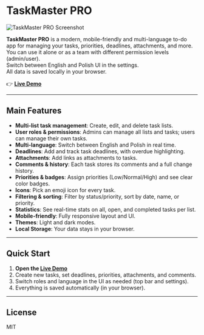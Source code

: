 # TaskMaster PRO

![TaskMaster PRO Screenshot](https://i.imgur.com/KIPn9Iv.png)

**TaskMaster PRO** is a modern, mobile-friendly and multi-language to-do app for managing your tasks, priorities, deadlines, attachments, and more.  
You can use it alone or as a team with different permission levels (admin/user).  
Switch between English and Polish UI in the settings.  
All data is saved locally in your browser.

👉 **[Live Demo](https://jacob22092.github.io/Task-Manager/)**

---

## Main Features

- **Multi-list task management**: Create, edit, and delete task lists.
- **User roles & permissions**: Admins can manage all lists and tasks; users can manage their own tasks.
- **Multi-language**: Switch between English and Polish in real time.
- **Deadlines**: Add and track task deadlines, with overdue highlighting.
- **Attachments**: Add links as attachments to tasks.
- **Comments & history**: Each task stores its comments and a full change history.
- **Priorities & badges**: Assign priorities (Low/Normal/High) and see clear color badges.
- **Icons**: Pick an emoji icon for every task.
- **Filtering & sorting**: Filter by status/priority, sort by date, name, or priority.
- **Statistics**: See real-time stats on all, open, and completed tasks per list.
- **Mobile-friendly**: Fully responsive layout and UI.
- **Themes**: Light and dark modes.
- **Local Storage**: Your data stays in your browser.

---

## Quick Start

1. **Open the [Live Demo](https://jacob22092.github.io/Task-Manager/)**
2. Create new tasks, set deadlines, priorities, attachments, and comments.
3. Switch roles and language in the UI as needed (top bar and settings).
4. Everything is saved automatically (in your browser).

---

## License

MIT
